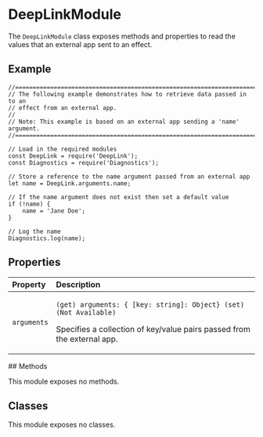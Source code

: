 # DeepLinkModule

The `DeepLinkModule` class exposes methods and properties to read the values that an external app sent to an effect.

## Example

```text
//==============================================================================
// The following example demonstrates how to retrieve data passed in to an
// effect from an external app.
//
// Note: This example is based on an external app sending a 'name' argument.
//==============================================================================

// Load in the required modules
const DeepLink = require('DeepLink');
const Diagnostics = require('Diagnostics');

// Store a reference to the name argument passed from an external app
let name = DeepLink.arguments.name;

// If the name argument does not exist then set a default value
if (!name) {
    name = 'Jane Doe';
}

// Log the name
Diagnostics.log(name);
```

## Properties

<table>
  <thead>
    <tr>
      <th style="text-align:left">Property</th>
      <th style="text-align:left">Description</th>
    </tr>
  </thead>
  <tbody>
    <tr>
      <td style="text-align:left"><code>arguments</code>
      </td>
      <td style="text-align:left">
        <p><code>(get) arguments: { [key: string]: Object} (set) (Not Available)</code>
        </p>
        <p>Specifies a collection of key/value pairs passed from the external app.</p>
      </td>
    </tr>
  </tbody>
</table>## Methods

This module exposes no methods.

## Classes

This module exposes no classes.

